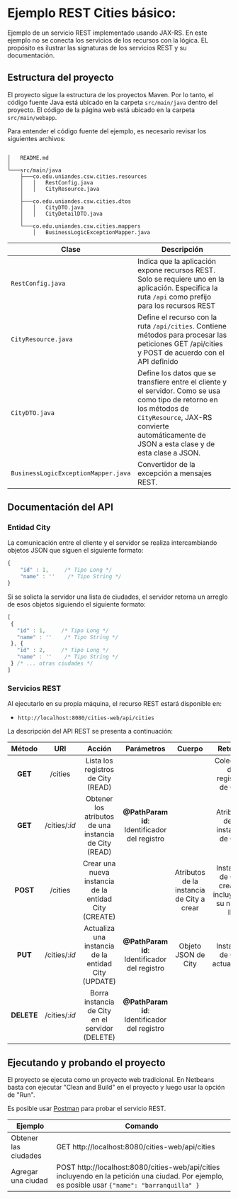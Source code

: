 # Ejemplo REST Cities básico:

Ejemplo de un servicio REST implementado usando JAX-RS. 
En este ejemplo no se conecta los servicios de los recursos con la lógica. EL propósito es ilustrar las signaturas de los servicios REST y su documentación. 

## Estructura del proyecto

El proyecto sigue la estructura de los proyectos Maven. 
Por lo tanto, el código fuente Java está ubicado en la carpeta `src/main/java` dentro del proyecto.
El código de la página web está ubicado en la carpeta `src/main/webapp`. 

Para entender el código fuente del ejemplo, es necesario revisar los siguientes archivos:

```

│   README.md
│
└───src/main/java
    ├───co.edu.uniandes.csw.cities.resources
    │   │   RestConfig.java
    │   │   CityResource.java
    │
    ├───co.edu.uniandes.csw.cities.dtos
    │   │   CityDTO.java
    │	│   CityDetailDTO.java
    │   
    └───co.edu.uniandes.csw.cities.mappers
        │   BusinessLogicExceptionMapper.java        
```

| Clase | Descripción |
| ----- | ----------- |
| `RestConfig.java` | Indica que la aplicación expone recursos REST. Solo se requiere uno en la aplicación. Especifica la ruta `/api` como prefijo para los recursos REST |
| `CityResource.java` | Define el recurso con la ruta `/api/cities`. Contiene métodos para procesar las peticiones GET /api/cities y POST de acuerdo con el API definido |
| `CityDTO.java` | Define los datos que se transfiere entre el cliente y el servidor. Como se usa como tipo de retorno en los métodos de `CityResource`, JAX-RS convierte automáticamente de JSON a esta clase y de esta clase a JSON.  |
| `BusinessLogicExceptionMapper.java` | Convertidor de la excepción a mensajes REST. |


## Documentación del API

### Entidad City

La comunicación entre el cliente y el servidor se realiza intercambiando objetos JSON que siguen el siguiente formato:

```javascript
{
    "id" : 1,     /* Tipo Long */
    "name" : ''    /* Tipo String */
}
```

Si se solicta la servidor una lista de ciudades, el servidor retorna un arreglo de esos objetos siguiendo el siguiente formato: 

 ```javascript
[ 
  {
    "id" : 1,     /* Tipo Long */
    "name" : ''    /* Tipo String */
  }, {
    "id" : 2,     /* Tipo Long */
    "name" : ''    /* Tipo String */
  } /* ... otras ciudades */   
]
```

### Servicios REST

Al ejecutarlo en su propia máquina, el recurso REST estará disponible en:
*  `http://localhost:8080/cities-web/api/cities` 

La descripción del API REST se presenta a continuación:

Método|URI|Acción|Parámetros|Cuerpo|Retorno
:--:|:--:|:--:|:--:|:--:|:--:
**GET**|/cities|Lista los registros de City (READ)|||Colección de registros de City 
**GET**|/cities/*:id*|Obtener los atributos de una instancia de City (READ)|**@PathParam id**: Identificador del registro||Atributos de la instancia de City
**POST**|/cities|Crear una nueva instancia de la entidad City (CREATE)||Atributos de la instancia de City a crear|Instancia de City creada, incluyendo su nuevo ID
**PUT**|/cities/*:id*|Actualiza una instancia de la entidad City (UPDATE)|**@PathParam id**: Identificador del registro|Objeto JSON de City|Instancia de City actualizada
**DELETE**|/cities/*:id*|Borra instancia de City en el servidor (DELETE)|**@PathParam id**: Identificador del registro||



## Ejecutando y probando el proyecto

El proyecto se ejecuta como un proyecto web tradicional. 
En Netbeans basta con ejecutar "Clean and Build" en el proyecto y luego usar la opción de "Run".

Es posible usar [Postman](http://www.getpostman.com/) para probar el servicio REST.

| Ejemplo | Comando |
| ------- | ------- |
| Obtener las ciudades | GET http://localhost:8080/cities-web/api/cities |
| Agregar una ciudad   | POST http://localhost:8080/cities-web/api/cities  incluyendo en la petición una ciudad. Por ejemplo, es posible usar `{"name": "barranquilla" }` |
